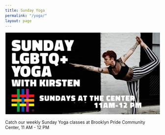 ```yaml
---
title: Sunday Yoga
permalink: "/yoga/"
layout: page
---
```


![Sunday Yoga](/assets/sundayyoga.jpg)

Catch our weekly Sunday Yoga classes at Brooklyn Pride Community Center, 11 AM - 12 PM

